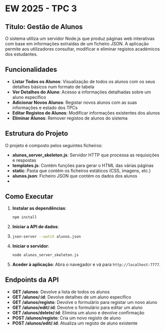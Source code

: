 # EW 2025 - TPC 3

## Titulo: Gestão de Alunos

O sistema utiliza um servidor Node.js que produz páginas web interativas com base em informações extraídas
de um ficheiro JSON. A aplicação permite aos utilizadores consultar, modificar e eliminar registos
académicos dos estudantes.

## Funcionalidades

- **Listar Todos os Alunos**: Visualização de todos os alunos com os seus detalhes básicos num formato de tabela
- **Ver Detalhes do Aluno**: Acesso a informações detalhadas sobre um aluno específico
- **Adicionar Novos Alunos**: Registar novos alunos com as suas informações e estado dos TPCs
- **Editar Registos de Alunos**: Modificar informações existentes dos alunos
- **Eliminar Alunos**: Remover registos de alunos do sistema

## Estrutura do Projeto
O projeto é composto pelos seguintes ficheiros:
- **alunos_server_skeleton.js**: Servidor HTTP que processa as requisições e respostas
- **templates.js**: Contém funções para gerar o HTML das várias páginas
- **static**: Pasta que contém os ficheiros estáticos (CSS, imagens, etc.)
- **alunos.json**: Ficheiro JSON que contém os dados dos alunos
- 

## Como Executar

1. **Instalar as dependências**:
   ```bash
   npm install
    ```
2. **Iniciar a API de dados**:
3. ```bash
   json-server --watch alunos.json
   ```
4. **Iniciar o servidor**:
   ```bash
   node alunos_server_skeleton.js
   ```
5. **Aceder à aplicação**:
   Abra o navegador e vá para `http://localhost:7777`.

## Endpoints da API

- **GET /alunos**: Devolve a lista de todos os alunos
- **GET /alunos/:id**: Devolve detalhes de um aluno específico
- **GET /alunos/registo**: Devolve o formulário para registar um novo aluno
- **GET /alunos/edit/:id**: Devolve o formulário para editar um aluno
- **GET /alunos/delete/:id**: Elimina um aluno e devolve confirmação
- **POST /alunos/registo**: Cria um novo registo de aluno
- **POST /alunos/edit/:id**: Atualiza um registo de aluno existente
